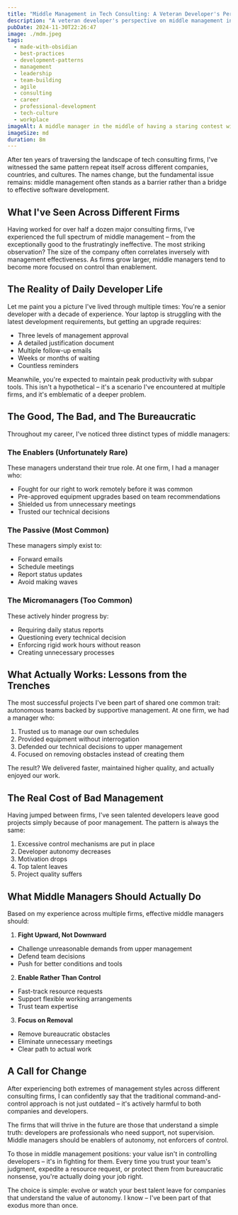 ```yaml
---
title: "Middle Management in Tech Consulting: A Veteran Developer's Perspective"
description: "A veteran developer's perspective on middle management in tech consulting firms, drawing from years of experience across multiple companies. This article explores how traditional management approaches often hinder rather than help development teams, and proposes a new model where middle managers serve as enablers of autonomy rather than controllers. Through real-world examples and observations, it illustrates the true value of effective middle management and the cost of bureaucratic overhead in modern software development"
pubDate: 2024-11-30T22:26:47
image: ./mdm.jpeg
tags:
  - made-with-obsidian
  - best-practices
  - development-patterns
  - management
  - leadership
  - team-building
  - agile
  - consulting
  - career
  - professional-development
  - tech-culture
  - workplace
imageAlt: A middle manager in the middle of having a staring contest with you
imageSize: md
duration: 8m
---
```

After ten years of traversing the landscape of tech consulting firms, I've witnessed the same pattern repeat itself across different companies, countries, and cultures. The names change, but the fundamental issue remains: middle management often stands as a barrier rather than a bridge to effective software development.

## What I've Seen Across Different Firms

Having worked for over half a dozen major consulting firms, I've experienced the full spectrum of middle management – from the exceptionally good to the frustratingly ineffective. The most striking observation? The size of the company often correlates inversely with management effectiveness. As firms grow larger, middle managers tend to become more focused on control than enablement.

## The Reality of Daily Developer Life

Let me paint you a picture I've lived through multiple times: You're a senior developer with a decade of experience. Your laptop is struggling with the latest development requirements, but getting an upgrade requires:
- Three levels of management approval
- A detailed justification document
- Multiple follow-up emails
- Weeks or months of waiting
- Countless reminders

Meanwhile, you're expected to maintain peak productivity with subpar tools. This isn't a hypothetical – it's a scenario I've encountered at multiple firms, and it's emblematic of a deeper problem.

## The Good, The Bad, and The Bureaucratic

Throughout my career, I've noticed three distinct types of middle managers:

### The Enablers (Unfortunately Rare)
These managers understand their true role. At one firm, I had a manager who:
- Fought for our right to work remotely before it was common
- Pre-approved equipment upgrades based on team recommendations
- Shielded us from unnecessary meetings
- Trusted our technical decisions

### The Passive (Most Common)
These managers simply exist to:
- Forward emails
- Schedule meetings
- Report status updates
- Avoid making waves

### The Micromanagers (Too Common)
These actively hinder progress by:
- Requiring daily status reports
- Questioning every technical decision
- Enforcing rigid work hours without reason
- Creating unnecessary processes

## What Actually Works: Lessons from the Trenches

The most successful projects I've been part of shared one common trait: autonomous teams backed by supportive management. At one firm, we had a manager who:
1. Trusted us to manage our own schedules
2. Provided equipment without interrogation
3. Defended our technical decisions to upper management
4. Focused on removing obstacles instead of creating them

The result? We delivered faster, maintained higher quality, and actually enjoyed our work.

## The Real Cost of Bad Management

Having jumped between firms, I've seen talented developers leave good projects simply because of poor management. The pattern is always the same:
1. Excessive control mechanisms are put in place
2. Developer autonomy decreases
3. Motivation drops
4. Top talent leaves
5. Project quality suffers

## What Middle Managers Should Actually Do

Based on my experience across multiple firms, effective middle managers should:

1. **Fight Upward, Not Downward**
- Challenge unreasonable demands from upper management
- Defend team decisions
- Push for better conditions and tools

2. **Enable Rather Than Control**
- Fast-track resource requests
- Support flexible working arrangements
- Trust team expertise

3. **Focus on Removal**
- Remove bureaucratic obstacles
- Eliminate unnecessary meetings
- Clear path to actual work

## A Call for Change

After experiencing both extremes of management styles across different consulting firms, I can confidently say that the traditional command-and-control approach is not just outdated – it's actively harmful to both companies and developers.

The firms that will thrive in the future are those that understand a simple truth: developers are professionals who need support, not supervision. Middle managers should be enablers of autonomy, not enforcers of control.

To those in middle management positions: your value isn't in controlling developers – it's in fighting for them. Every time you trust your team's judgment, expedite a resource request, or protect them from bureaucratic nonsense, you're actually doing your job right.

The choice is simple: evolve or watch your best talent leave for companies that understand the value of autonomy. I know – I've been part of that exodus more than once.